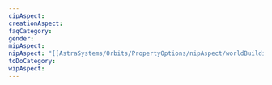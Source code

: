 ```yaml
---
cipAspect: 
creationAspect: 
faqCategory: 
gender: 
mipAspect: 
nipAspect: "[[AstraSystems/Orbits/PropertyOptions/nipAspect/worldBuilding|worldBuilding]]"
toDoCategory: 
wipAspect: 
---
```

